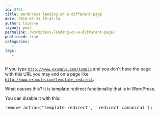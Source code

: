 ```yaml
---
id: 2791
title: WordPress landing on a different page
date: 2016-03-31 19:42:34
author: taimane
layout: post
permalink: /wordpress-landing-on-a-different-page/
published: true
categories:
   -
tags:
   -
---
```

If you type <code>http://www.example.com/templa</code> and you don't have the page with this URL you may end on a page like <code>http://www.example.com/template_redirect</code>. 

What causes this? It is template redirect functionality that is in WordPress.
You can disable it with this:

<pre class="pretty_print">remove_action('template_redirect', 'redirect_canonical');</pre>  

